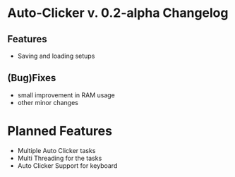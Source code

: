 # Auto-Clicker v. 0.2-alpha Changelog



## Features

- Saving and loading setups


## (Bug)Fixes

- small improvement in RAM usage
- other minor changes

# Planned Features

- Multiple Auto Clicker tasks
- Multi Threading for the tasks
- Auto Clicker Support for keyboard
